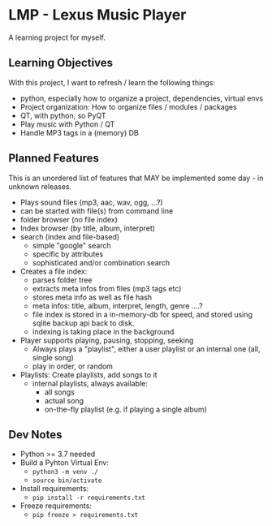 LMP - Lexus Music Player
==========================

A learning project for myself.

Learning Objectives
--------------------

With this project, I want to refresh / learn the following things:

* python, especially how to organize a project, dependencies, virtual envs
* Project organization: How to organize files / modules / packages
* QT, with python, so PyQT
* Play music with Python / QT
* Handle MP3 tags in a (memory) DB


Planned Features
-------------------

This is an unordered list of features that MAY be implemented some day - in unknown releases.

* Plays sound files (mp3, aac, wav, ogg, ...?)
* can be started with file(s) from command line
* folder browser (no file index)
* Index browser (by title, album, interpret)
* search (index and file-based)
  * simple "google" search
  * specific by attributes
  * sophisticated and/or combination search
* Creates a file index:
  * parses folder tree
  * extracts meta infos from files (mp3 tags etc)
  * stores meta info as well as file hash
  * meta infos: title, album, interpret, length, genre ....?
  * file index is stored in a in-memory-db for speed, and stored using sqlite backup api back to disk.
  * indexing is taking place in the background
* Player supports playing, pausing, stopping, seeking
  * Always plays a "playlist", either a user playlist or an internal one (all, single song)
  * play in order, or random
* Playlists: Create playlists, add songs to it
  * internal playlists, always available:
    * all songs
    * actual song
    * on-the-fly playlist (e.g. if playing a single album)

Dev Notes
--------------

* Python >= 3.7 needed
* Build a Pyhton Virtual Env:
  * `python3 -m venv ./`
  * `source bin/activate`
* Install requirements:
  * `pip install -r requirements.txt`
* Freeze requirements:
  * `pip freeze > requirements.txt`
